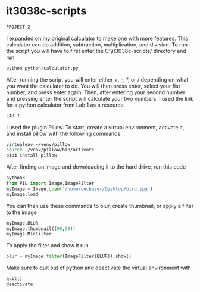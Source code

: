 # it3038c-scripts
```bash
PROJECT 2
```
I expanded on my original calculator to make one with more features. This calculator can do addition, subtraction, multiplication, and division. 
To run the script you will have to first enter the C:\it3038c-scripts/ directory and run 
```python
python python/calculator.py
```
After running the script you will enter either +, -, *, or / depending on what you want the calculator to do. You will then press enter, select your fist number, 
and press enter again. Then, after entering your second number and pressing enter the script will calculate your two numbers. I used the link for a python calculator from Lab 1 as a resource. 


```bash 
LAB 7
```
I used the plugin Pillow. To start, create a virtual environment, activate it, and install pillow with the following commands
```bash
virtualenv ~/venv/pillow
source ~/venv/pillow/bin/activate
pip3 install pillow
```
After finding an image and downloading it to the hard drive, run this code 
```python
python3
from PIL import Image,ImageFilter
myImage = Image.open('/home/cechuser/Desktop/bird.jpg')
myImage.load
```
You can then use these commands to blur, create thumbnail, or apply a filter to the image
```python
myImage.BLUR
myImage.thumbnail((90,90))
myImage.MinFilter
```
To apply the filter and show it run
```python
blur = myImage.filter(ImageFilter(BLUR)).show()
```
Make sure to quit out of python and deactivate the virtual environment with
```python
quit()
deactivate
```
